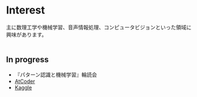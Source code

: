 # Interest

主に数理工学や機械学習、音声情報処理、コンピュータビジョンといった領域に興味があります。
<br>
<br>
## In progress
- 『パターン認識と機械学習』輪読会
- [AtCoder](https://atcoder.jp/users/maronu)
- [Kaggle](https://www.kaggle.com/yutarooguri)

<br>
<br>
